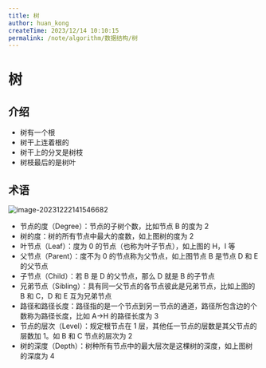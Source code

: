 ```yaml
---
title: 树
author: huan_kong
createTime: 2023/12/14 10:10:15
permalink: /note/algorithm/数据结构/树
---
```


# 树

## 介绍

- 树有一个根
- 树干上连着根的
- 树干上的分叉是树枝
- 树枝最后的是树叶

## 术语

![image-20231222141546682](https://img.huankong.top/i/2023/12/22/65852994896aa.png)

- 节点的度（Degree）：节点的子树个数，比如节点 B 的度为 2
- 树的度：树的所有节点中最大的度数，如上图树的度为 2
- 叶节点（Leaf）：度为 0 的节点（也称为叶子节点），如上图的 H，I 等
- 父节点（Parent）：度不为 0 的节点称为父节点，如上图节点 B 是节点 D 和 E 的父节点
- 子节点（Child）：若 B 是 D 的父节点，那么 D 就是 B 的子节点
- 兄弟节点（Sibling）：具有同一父节点的各节点彼此是兄弟节点，比如上图的 B 和 C，D 和 E 互为兄弟节点
- 路径和路径长度：路径指的是一个节点到另一节点的通道，路径所包含边的个数称为路径长度，比如 A->H 的路径长度为 3
- 节点的层次（Level）：规定根节点在 1 层，其他任一节点的层数是其父节点的层数加 1。如 B 和 C 节点的层次为 2
- 树的深度（Depth）：树种所有节点中的最大层次是这棵树的深度，如上图树的深度为 4


